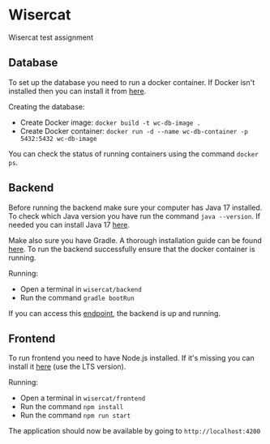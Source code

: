# Wisercat
Wisercat test assignment


## Database

To set up the database you need to run a docker container. If Docker isn't installed then you can install it from [here](https://www.docker.com/products/docker-desktop/).

Creating the database:
* Create Docker image: ```docker build -t wc-db-image .```
* Create Docker container: ```docker run -d --name wc-db-container -p 5432:5432 wc-db-image```

You can check the status of running containers using the command ```docker ps```.


## Backend

Before running the backend make sure your computer has Java 17 installed. To check which Java version you have run the command ```java --version```.
If needed you can install Java 17 [here](https://www.oracle.com/java/technologies/javase/jdk17-archive-downloads.html).

Make also sure you have Gradle. A thorough installation guide can be found [here](https://gradle.org/install/).
To run the backend successfully ensure that the docker container is running.

Running:
- Open a terminal in ``wisercat/backend``
- Run the command ``gradle bootRun``

If you can access this [endpoint](HTTP://localhost:8081/api/health/check), the backend is up and running.

## Frontend

To run frontend you need to have Node.js installed. If it's missing you can install it [here](https://nodejs.org/en/download) (use the LTS version).

Running:
- Open a terminal in ``wisercat/frontend``
- Run the command ``npm install``
- Run the command ``npm run start``

The application should now be available by going to `http://localhost:4200`
